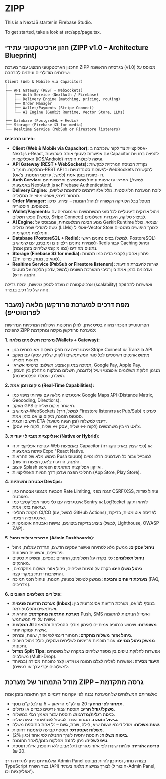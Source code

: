 
# ZIPP

This is a NextJS starter in Firebase Studio.

To get started, take a look at src/app/page.tsx.

## חזון ארכיטקטוני עתידי (ZIPP v1.0 – Architecture Blueprint)

התכנון הארכיטקטוני המוצע עבור מערכת ZIPP בגרסתה הראשונה (v1.0) מבוסס על שירותים מודולריים וניתנים להרחבה:

```text
Client (Web & Mobile via Capacitor)
│
├── API Gateway (REST + WebSockets)
│   ├── Auth Service (NextAuth / Firebase)
│   ├── Delivery Engine (matching, pricing, routing)
│   ├── Order Manager
│   ├── Wallet/Payments (Stripe Connect)
│   └── AI Engine (Genkit Runtime, Vector Store, LLMs)
│
├── Database (PostgreSQL + Redis)
├── Storage (Firebase S3 for media)
└── Realtime Service (PubSub or Firestore listeners)
```

**פירוט הרכיבים:**

*   **Client (Web & Mobile via Capacitor):** אפליקציית צד לקוח שנכתבה ב-Next.js ו-React, עם אפשרות לעטוף אותה באמצעות Capacitor להפצה בחנויות האפליקציות (iOS/Android) וגישה ליכולות חומרה.
*   **API Gateway (REST + WebSockets):** נקודת הכניסה המרכזית לבקשות מהלקוח. תומך ב-REST API לפעולות סטנדרטיות וב-WebSockets לתקשורת דו-כיוונית בזמן אמת (למשל, עדכוני הזמנות, צ'אט).
*   **Auth Service:** אחראי על אימות וניהול משתמשים והרשאותיהם (למשל, באמצעות NextAuth.js או Firebase Authentication).
*   **Delivery Engine:** ליבת המערכת הלוגיסטית. כולל אלגוריתמים להתאמת שליחים, תמחור דינמי, ואופטימיזציית מסלולים.
*   **Order Manager:** מטפל בכל הלוגיקה הקשורה לניהול הזמנות – יצירה, עדכון סטטוסים, היסטוריה.
*   **Wallet/Payments:** ניהול ארנקים דיגיטליים לכל סוגי המשתמשים ואינטגרציה עם ספקי תשלום (למשל, Stripe Connect) לביצוע סליקה, העברות ותשלומים.
*   **AI Engine:** מנוע הבינה המלאכותית, המבוסס על Genkit Runtime עצמאי. כולל גישה למודלי שפה גדולים (LLMs) ואולי ל-Vector Store לצורך חיפושים סמנטיים והמלצות מתקדמות.
*   **Database (PostgreSQL + Redis):** בסיס נתונים ראשי (למשל, PostgreSQL) לשמירת נתונים רלציוניים ומובנים, עם שימוש ב-Redis עבור Caching וניהול נתונים מהירים (כמו מיקומי שליחים בזמן אמת).
*   **Storage (Firebase S3 for media):** פתרון אחסון לקבצי מדיה כמו תמונות (לוגואים, מנות, פריטי יד2).
*   **Realtime Service (PubSub or Firestore listeners):** שירות להעברת הודעות ועדכונים בזמן אמת בין רכיבי המערכת השונים (למשל, עדכון הלקוח על סטטוס הזמנה חדש).

ארכיטקטורה זו נועדה לספק גמישות, יכולת גדילה (scalability) ואפשרות לתחזוקה נוחה של כל רכיב בנפרד.

## מפת דרכים למערכת פרודקשן מלאה (מעבר לפרוטוטייפ)

הפרוטוטייפ הנוכחי מהווה בסיס איתן. להלן התכונות והיכולות המרכזיות הנדרשות להפיכת ZIPP למערכת פרודקשן מקיפה ומתקדמת:

**1. מערכת תשלומים מלאה (Wallets + Gateway):**
*   אינטגרציה עם ספקי תשלום מאובטחים כגון Stripe Connect או Tranzila API.
*   מימוש ארנקים דיגיטליים לכל סוגי המשתמשים (לקוח, שליח, עסק) עם מעקב תנועות מפורט.
*   תמיכה במגוון אמצעי תשלום: כרטיסי אשראי, Google Pay, Apple Pay.
*   מנגנון חלוקת תשלומים אוטומטי ויעיל (לדוגמה, תשלום מהלקוח מתחלק בין העסק, השליח, ועמלת הפלטפורמה).

**2. מיקום וזמן אמת (Real-Time Capabilities):**
*   אינטגרציה מלאה עם שירותי מיפוי כמו Google Maps API (Distance Matrix, Geocoding, Directions).
*   מעקב GPS חי אחר מיקום שליחים.
*   שימוש ב-WebSockets (למשל, דרך Firestore listeners או Pub/Sub) לעדכוני סטטוס הזמנה, מיקום וצ'אט בזמן אמת.
*   חישוב והצגת ETA (זמן הגעה משוער) דינמי למשלוח.
*   צ'אט חי בין משתמשים (לקוח ↔ שליח, עסק ↔ שליח, לקוח ↔ עסק).

**3. אפליקציית מובייל ייעודית (Native or Hybrid):**
*   עטיפת אפליקציית ה-Web באמצעות Capacitor (כפי שצוין בארכיטקטורה) או פיתוח באמצעות Expo / React Native.
*   מימוש מלא של התראות Push למובייל עבור כל העדכונים הרלוונטיים (סטטוס הזמנה, הודעות צ'אט, הצעות חדשות).
*   עיצוב Splash screen ואייקון אפליקציה מותאמים.
*   תהליכי הפצה ועדכון דרך חנויות האפליקציות (App Store, Play Store).

**4. אבטחה ותשתיות DevOps:**
*   הטמעת מנגנוני אבטחה כגון Rate Limiting, הגנה מפני CSRF/XSS, וניהול סודות מאובטח.
*   אינטגרציה עם כלי ניטור אפליקטיבי כמו Sentry או LogRocket לזיהוי ותיקון שגיאות בזמן אמת.
*   הקמת תהליכי CI/CD (למשל, עם GitHub Actions) לפריסה אוטומטית, בדיקות, ואינטגרציה רציפה.
*   ביצוע בדיקות ביצועים, נגישות ואבטחה אוטומטיות (למשל, Lighthouse, OWASP ZAP).

**5. הרחבת יכולות ניהול (Admin Dashboards):**
*   **ניהול עסקים:** ממשק מלא לפתיחה ואישור עסקים חדשים, הגדרת עמלות, ניהול פרופילים, והשעיית חשבונות.
*   **ניהול תשלומים:** כלי בקרה על תשלומים, החזרים כספיים, ומשיכות כספים מארנקים.
*   **ניהול משלוחים:** בקרה על זמינות שליחים, ניהול אזורי משלוח מתקדמים, והתערבות ידנית במקרי קצה.
*   **מערכת דיווחים ותמיכה:** ממשק לטיפול בפניות, תלונות, וניהול תכני תמיכה (FAQ, מדריכים).

**6. פיצ'רים משלימים חשובים:**
*   **מערכת הודעות פנימית (Inbox):** בנוסף לצ'אט, מערכת הודעות אסינכרונית בין משתמשים והפלטפורמה.
*   **מערכת התראות מתקדמת:** התראות Push, SMS ואימייל הניתנות להתאמה אישית על ידי המשתמש.
*   **המלצות AI משופרות:** שימוש בנתונים אמיתיים לאימון מודלי ההמלצות והתאמה אישית עמוקה יותר.
*   **ניהול אזורי משלוח מתקדם:** תמחור דינמי לפי אזור, שעות, ומרחק.
*   **ממשק ניהול מנויים:** עבור תוכניות פרימיום לשליחים ועסקים, כולל ניהול חיובים ותכונות.
*   **מודול Split Tips:** אפשרות לחלוקת טיפים בין מספר שליחים במקרה של משלוחים משולבים (Multi-Drop).
*   **תיעוד מסירה:** אפשרות לשליח לצלם תמונה או וידאו קצר כהוכחת מסירה (במיוחד למשלוחים יקרי ערך או רגישים).

## מודל התמחור של מערכת ZIPP – גרסה מתקדמת

אלגוריתם המשלוחים של המערכת נבנה לפי עקרונות דינמיים תוך התאמה בזמן אמת:

*   **תמחור לפי מרחק:** 20 ₪ לק"מ הראשון + 5 ₪ לכל ק"מ נוסף.
*   **משקל/גודל חריג:** תוספת עבור פריטים כבדים או גדולים.
*   **כניסה רגלית/מדרגות:** תוספת עבור מאמץ רגלי במשלוח.
*   **ביטול הזמנה:** תמחור נפרד לביטול לפני/אחרי יציאת שליח.
*   **שעת משלוח:** מודל דינמי: שעות שיא, לילה, שבת, גשם – כל אחת בתוספת משלה.
*   **משלוח אקספרס:** תוספת קבועה להזמנות דחופות.
*   **ביטוח משלוח:** תוספת יחסית לערך החבילה לפי אחוז (כגון 2%).
*   **טיפ לשליח:** ניתן להזנה מהלקוח בזמן/לאחר ההזמנה.
*   **פריסה אזורית:** עלויות שונות לפי אזור מגורים (תל אביב ללא תוספת, אילת תוספת 20 ₪).

האלגוריתם ניתן להגדרה דרך Admin Panel בצורה נוחה, ומתוכנן להיות מבוסס TypeScript בצד השרת (API) לצורך גמישות מלאה בעתיד (חיבור ל-Admin Panel, אפליקציות וכו').
